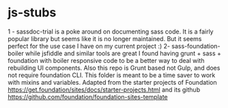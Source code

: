 # js-stubs

1 - sassdoc-trial is a poke around on documenting sass code. It is a fairly popular library but seems like it is no longer maintained. But it seems perfect for the use case I have on my current project :)
2- sass-foundation-boiler while jsfiddle and similar tools are great I found having grunt + sass + foundation with boiler responsive code to be a better way to deal with rebuilding UI components. Also this repo is Grunt based not Gulp, and does not require foundation CLI. This folder is meant to be a time saver to work with mixins and variables. Adapted from the starter projects of Foundation https://get.foundation/sites/docs/starter-projects.html and its github https://github.com/foundation/foundation-sites-template
